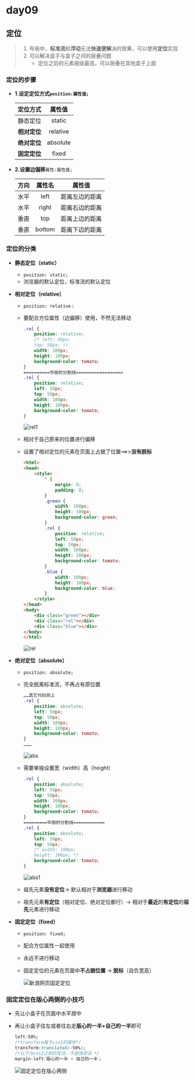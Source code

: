 

# day09

## 定位

> 1. 布局中，**标准流**和**浮动**无法**快速便解**决的效果，可以使用**定位**实现
> 2. 可以解决盒子与盒子之间的层叠问题
>    - 定位之后的元素层级最高，可以层叠在其他盒子上面

### 定位的步骤

- **1.设定定位方式`position:属性值;`**

  |   定位方式   |  属性值  |
  | :----------: | :------: |
  |   静态定位   |  static  |
  | **相对定位** | relative |
  | **绝对定位** | absolute |
  | **固定定位** |  fixed   |

- **2.设置边偏移**`属性:属性值;`

  | 方向 | 属性名 |     属性值     |
  | :--: | :----: | :------------: |
  | 水平 |  left  | 距离左边的距离 |
  | 水平 | right  | 距离右边的距离 |
  | 垂直 |  top   | 距离上边的距离 |
  | 垂直 | bottom | 距离下边的距离 |

### 定位的分类

- **静态定位（static）**

  - `position: static;` 
  - 浏览器的默认定位，标准流的默认定位

- **相对定位（relative）**

  - `position: relative；` 

  - 要配合方位属性（边偏移）使用，不然无法移动

    ```css
    .rel {
        position: relative;
        /* left: 50px;
        top: 50px; */
        width: 100px;
        height: 100px;
        background-color: tomato;
    }
    ==========华丽的分割线==================
    .rel {
        position: relative;
        left: 50px;
        top: 50px; 
        width: 100px;
        height: 100px;
        background-color: tomato;
    }
    ```

    ![rel1](./media/rel1.jpg)

  - 相对于自己原来的位置进行偏移

  - 设置了相对定位的元素在页面上占据了位置==>>**没有脱标**

    ```html
    <html>
    <head>
        <style>
            * {
                margin: 0;
                padding: 0;
            }      
            .green {
                width: 100px;
                height: 100px;
                background-color: green;
            }     
            .rel {
                position: relative;
                left: 50px;
                top: 50px;
                width: 100px;
                height: 100px;
                background-color: tomato;
            }      
            .blue {
                width: 100px;
                height: 100px;
                background-color: blue;
            }
        </style>
    </head>
    <body>
        <div class="green"></div>
        <div class="rel"></div>
        <div class="blue"></div>
    </body>
    </html>
    ```

    ![rel](./media/rel.jpg)

- **绝对定位（absolute）**

  - `position: absolute; `

  - 完全脱离标准流，不再占有原位置

    ```css
    ……其它代码同上
    .rel {
        position: absolute;
        left: 50px;
        top: 50px;
        width: 100px;
        height: 100px;
        background-color: tomato;
    }
    ………
    ```

    ![abs](./media/abs.jpg)

  - 需要单独设置宽（width）高（height）

    ```css
    .rel {
        position: absolute;
        left: 50px;
        top: 50px;
        width: 100px;
        height: 100px;
        background-color: tomato;
    }
    =========华丽的分割线============
    .rel {
        position: absolute;
        left: 50px;
        top: 50px;
        /* width: 100px;
        height: 100px; */
        background-color: tomato;
    }
    ```

    ![abs1](./media/abs1.jpg)

  - 祖先元素**没有定位**→ 默认相对于**浏览器**进行移动

  - 祖先元素**有定位**（相对定位、绝对定位都行）→ 相对于**最近**的**有定位**的**祖先**元素进行移动

- **固定定位（fixed）**

  - `position: fixed; `

  - 配合方位属性一起使用

  - 永远不进行移动

  - 固定定位的元素在页面中**不占据位置** → **脱标**（自负宽高）

    ![新浪网页固定定位](./media/新浪网页固定定位.gif)

  

### 固定定位在版心两侧的小技巧

- 先让小盒子在页面中水平居中

- 再让小盒子往左或者往右走**版心的一半+自己的一半**即可

  ```css
  left:50%;
  /*transform属于css3的属性*/
  transform:translateX(-50%);
  /*以下为css3之前的写法，不是很灵活 */
  margin-left:版心的一半 + 自己的一半；
  ```

  ![固定定位在版心两侧](./media/固定定位在版心两侧.gif)

